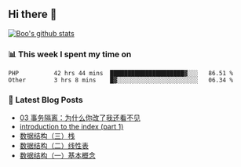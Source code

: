 ## Hi there 👋

[![Boo's github stats](https://github-readme-stats.vercel.app/api?username=0xAiKang)](https://github.com/anuraghazra/github-readme-stats)

<!-- [![Most Used Langs](https://github-readme-stats.vercel.app/api/top-langs/?username=0xAiKang)](https://github.com/anuraghazra/github-readme-stats) -->

### 📊 This week I spent my time on
<!--START_SECTION:waka-->

```text
PHP          42 hrs 44 mins  █████████████████████▓░░░   86.51 %
Other        3 hrs 8 mins    █▓░░░░░░░░░░░░░░░░░░░░░░░   06.34 %
```

<!--END_SECTION:waka-->

### 📕 Latest Blog Posts
<!-- BLOG-POST-LIST:START -->
- [03 事务隔离：为什么你改了我还看不见](https://www.0x2beace.com/transaction-lsolation-why-you-changed-I-can-not-see-it/)
- [introduction to the index &lpar;part 1&rpar;](https://www.0x2beace.com/introduction-to-the-index-part-1/)
- [数据结构（三）栈](https://www.0x2beace.com/data-structure-3-stack/)
- [数据结构（二）线性表](https://www.0x2beace.com/data-structure-2-linear-table/)
- [数据结构（一）基本概念](https://www.0x2beace.com/data-structure-1-basic-concepts/)
<!-- BLOG-POST-LIST:END -->

